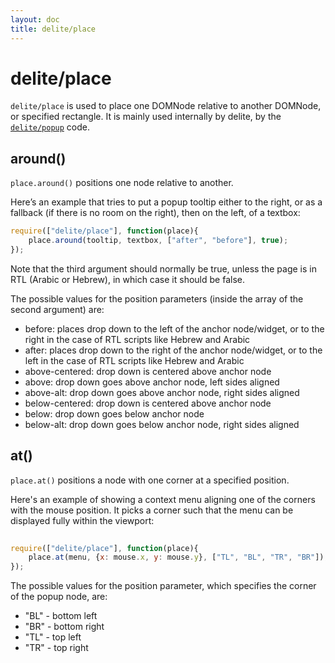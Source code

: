 ```yaml
---
layout: doc
title: delite/place
---
```


# delite/place

`delite/place` is used to place one DOMNode relative to another DOMNode, or specified rectangle.
It is mainly used internally by delite, by the [`delite/popup`](popup.html) code.

## around()

`place.around()` positions one node relative to another.

Here’s an example that tries to put a popup tooltip either to the right,
or as a fallback (if there is no room on the right), then on the left, of a textbox:

```js
require(["delite/place"], function(place){
	place.around(tooltip, textbox, ["after", "before"], true);
});
```


Note that the third argument should normally be true, unless the page is in RTL (Arabic or Hebrew), in which case it should be false.

The possible values for the position parameters (inside the array of the second argument) are:

* before: places drop down to the left of the anchor node/widget, or to the right in the case of RTL scripts like Hebrew and Arabic
* after: places drop down to the right of the anchor node/widget, or to the left in the case of RTL scripts like Hebrew and Arabic
* above-centered: drop down is centered above anchor node
* above: drop down goes above anchor node, left sides aligned
* above-alt: drop down goes above anchor node, right sides aligned
* below-centered: drop down is centered above anchor node
* below: drop down goes below anchor node
* below-alt: drop down goes below anchor node, right sides aligned

## at()

`place.at()` positions a node with one corner at a specified position.

Here's an example of showing a context menu aligning one of the corners with the mouse position.
It picks a corner such that the menu can be displayed fully within the viewport:

```js
 
require(["delite/place"], function(place){
	place.at(menu, {x: mouse.x, y: mouse.y}, ["TL", "BL", "TR", "BR"]);
});
```

The possible values for the position parameter, which specifies the corner of the popup node, are:

* "BL" - bottom left
* "BR" - bottom right
* "TL" - top left
* "TR" - top right

